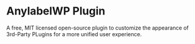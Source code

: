 # AnylabelWP Plugin

A free, MIT licensed open-source plugin to customize the appearance of 3rd-Party PLugins for a more unified user experience.
